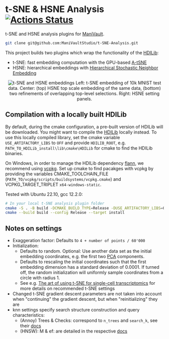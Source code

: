 # t-SNE & HSNE Analysis  [![Actions Status](https://github.com/ManiVaultStudio/t-SNE-Analysis/actions/workflows/build.yml/badge.svg)](https://github.com/ManiVaultStudio/t-SNE-Analysis/actions)

t-SNE and HSNE analysis plugins for [ManiVault](https://github.com/ManiVaultStudio/core).

```bash
git clone git@github.com:ManiVaultStudio/t-SNE-Analysis.git
```

This project builds two plugins which wrap the functionality of the [HDILib](https://github.com/biovault/HDILib):
- t-SNE: fast embedding computation with the GPU-based [A-tSNE](https://doi.org/10.1109/TVCG.2016.2570755)
- HSNE: hierarchical embeddings with [Hierarchical Stochastic Neighbor Embedding](https://doi.org/10.1111/cgf.12878)

<p align="center">
  <img src="https://github.com/ManiVaultStudio/t-SNE-Analysis/assets/58806453/b179dffb-8222-4431-96a3-162c579fc149" alt="t-SNE and HSNE embeddings">
  Left: t-SNE embedding of 10k MNIST test data. Center: (top) HSNE top scale embedding of the same data, (bottom) two refinements of overlapping top-level selections. Right: HSNE setting panels.
</p>

## Compilation with a locally built HDILib
By default, during the cmake configuration, a pre-built version of HDILib will be downloaded.
You might want to compile the [HDILib](https://github.com/biovault/HDILib) locally instead. 
To use this locally compiled library, set the cmake variable `USE_ARTIFACTORY_LIBS` to `OFF` and provide `HDILIB_ROOT`, e.g. `PATH_TO_HDILib_install\lib\cmake\HDILib` for cmake to find the HDILib binaries.

On Windows, in order to manage the HDILib dependency [flann](https://github.com/flann-lib/flann), we recommend using [vcpkg](https://github.com/microsoft/vcpkg/). Set up cmake to find pacakges with vcpkg by providing the variables CMAKE_TOOLCHAIN_FILE (`PATH_TO/vcpkg/scripts/buildsystems/vcpkg.cmake`) and VCPKG_TARGET_TRIPLET `x64-windows-static`.

Tested with Ubuntu 22.10, gcc 12.2.0:
```bash
# In your local t-SNE analysis plugin folder
cmake -S . -B build -DCMAKE_BUILD_TYPE=Release -DUSE_ARTIFACTORY_LIBS=OFF -DHDILIB_ROOT=/PATH/TO/YOUR/LOCALHDILIB -DMV_INSTALL_DIR=/PATH/TO/MANIVAULT
cmake --build build --config Release --target install
```

## Notes on settings

- Exaggeration factor: Defaults to `4 + number of points / 60'000`
- Initialization:
  - Defaults to random. Optional: Use another data set as the initial embedding coordinates, e.g. the first two [PCA](https://github.com/ManiVaultStudio/PcaPlugin/) components.
  - Defaults to rescaling the initial coordinates such that the first embedding dimension has a standard deviation of 0.0001. If turned off, the random initialization will uniformly sample coordinates from a circle with radius 1.
  - See e.g. [The art of using t-SNE for single-cell transcriptomics](https://doi.org/10.1038/s41467-019-13056-x) for more details on recommended t-SNE settings
- Changed t-SNE gradient descent parameters are not taken into account when "continuing" the gradient descent, but when "reinitializing" they are
- knn settings specify search structure construction and query characteristics:
  - (Annoy) Trees & Checks: correspond to `n_trees` and `search_k`, see their [docs](https://github.com/spotify/annoy?tab=readme-ov-file#tradeoffs)
  - (HNSW): M & ef: are detailed in the respective [docs](https://github.com/nmslib/hnswlib/blob/master/ALGO_PARAMS.md#hnsw-algorithm-parameters)
